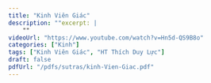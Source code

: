 ```yaml
---
title: "Kinh Viên Giác"
description: ""excerpt: |
    ""
videoUrl: "https://www.youtube.com/watch?v=Hn5d-QS9B8o"
categories: ["Kinh"]
tags: ["Kinh Viên Giác", "HT Thích Duy Lực"]
draft: false
pdfUrl: "/pdfs/sutras/kinh-Vien-Giac.pdf"
---
```

